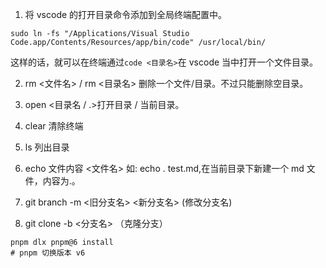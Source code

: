 1. 将 vscode 的打开目录命令添加到全局终端配置中。

```shell
sudo ln -fs "/Applications/Visual Studio Code.app/Contents/Resources/app/bin/code" /usr/local/bin/
```

这样的话，就可以在终端通过`code <目录名>`在 vscode 当中打开一个文件目录。

2. rm <文件名> / rm <目录名> 删除一个文件/目录。不过只能删除空目录。

3. open <目录名 / .>打开目录 / 当前目录。

4. clear 清除终端

5. ls 列出目录

6. echo 文件内容 <文件名> 如: echo . test.md,在当前目录下新建一个 md 文件，内容为.。

7. git branch -m <旧分支名> <新分支名> (修改分支名)
8. git clone -b <分支名> （克隆分支）


```shell
pnpm dlx pnpm@6 install
# pnpm 切换版本 v6
```
